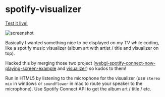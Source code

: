 # spotify-visualizer

[Test it live!](https://starburst997.github.io/spotify-visualizer/)

![screenshot](https://github.com/starburst997/spotify-visualizer/raw/master/img/thumbnail.png)

Basically I wanted something nice to be displayed on my TV while coding, like a spotify music visualizer (album art with artist / title and visualizer on top).

Hacked this by merging those two project ([webgl-spotify-connect-now-playing-screen-example](https://github.com/plamere/webgl-spotify-connect-now-playing-screen-example) and [visualizer](https://github.com/ianharmon/visualizer)) so kudos to them!

Run in HTML5 by listening to the microphone for the visualizer (use `stereo mix` in windows or `soundflower` in mac to route your speaker to the microphone). Use Spotify Connect API to get the album art / title / etc.
